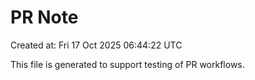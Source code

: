# PR Note

Created at: Fri 17 Oct 2025 06:44:22 UTC

This file is generated to support testing of PR workflows.
